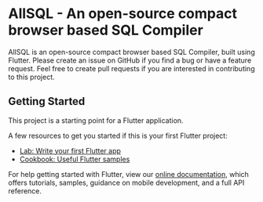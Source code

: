 # AllSQL - An open-source compact browser based SQL Compiler

AllSQL is an open-source compact browser based SQL Compiler, built using Flutter. Please create an issue on GitHub if you find a bug or have a feature request. Feel free to create pull requests if you are interested in contributing to this project.

## Getting Started

This project is a starting point for a Flutter application.

A few resources to get you started if this is your first Flutter project:

- [Lab: Write your first Flutter app](https://flutter.dev/docs/get-started/codelab)
- [Cookbook: Useful Flutter samples](https://flutter.dev/docs/cookbook)

For help getting started with Flutter, view our
[online documentation](https://flutter.dev/docs), which offers tutorials,
samples, guidance on mobile development, and a full API reference.
